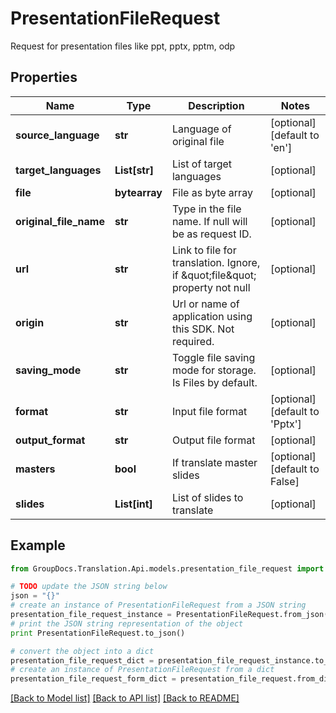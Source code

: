 # PresentationFileRequest

Request for presentation files like ppt, pptx, pptm, odp

## Properties
Name | Type | Description | Notes
------------ | ------------- | ------------- | -------------
**source_language** | **str** | Language of original file | [optional] [default to 'en']
**target_languages** | **List[str]** | List of target languages | [optional] 
**file** | **bytearray** | File as byte array | [optional] 
**original_file_name** | **str** | Type in the file name. If null will be as request ID. | [optional] 
**url** | **str** | Link to file for translation. Ignore, if \&quot;file\&quot; property not null | [optional] 
**origin** | **str** | Url or name of application using this SDK. Not required. | [optional] 
**saving_mode** | **str** | Toggle file saving mode for storage.  Is Files by default. | [optional] 
**format** | **str** | Input file format | [optional] [default to 'Pptx']
**output_format** | **str** | Output file format | [optional] 
**masters** | **bool** | If translate master slides | [optional] [default to False]
**slides** | **List[int]** | List of slides to translate | [optional] 

## Example

```python
from GroupDocs.Translation.Api.models.presentation_file_request import PresentationFileRequest

# TODO update the JSON string below
json = "{}"
# create an instance of PresentationFileRequest from a JSON string
presentation_file_request_instance = PresentationFileRequest.from_json(json)
# print the JSON string representation of the object
print PresentationFileRequest.to_json()

# convert the object into a dict
presentation_file_request_dict = presentation_file_request_instance.to_dict()
# create an instance of PresentationFileRequest from a dict
presentation_file_request_form_dict = presentation_file_request.from_dict(presentation_file_request_dict)
```
[[Back to Model list]](../README.md#documentation-for-models) [[Back to API list]](../README.md#documentation-for-api-endpoints) [[Back to README]](../README.md)


